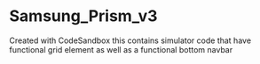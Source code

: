 # Samsung_Prism_v3
Created with CodeSandbox
this contains simulator code that have functional grid element as well as a functional bottom navbar
